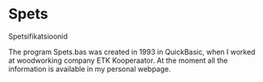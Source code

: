 # Spets
Spetsifikatsioonid

The program Spets.bas was created in 1993 in QuickBasic, when I worked at woodworking company ETK Kooperaator.
At the moment all the information is available in my personal webpage.
